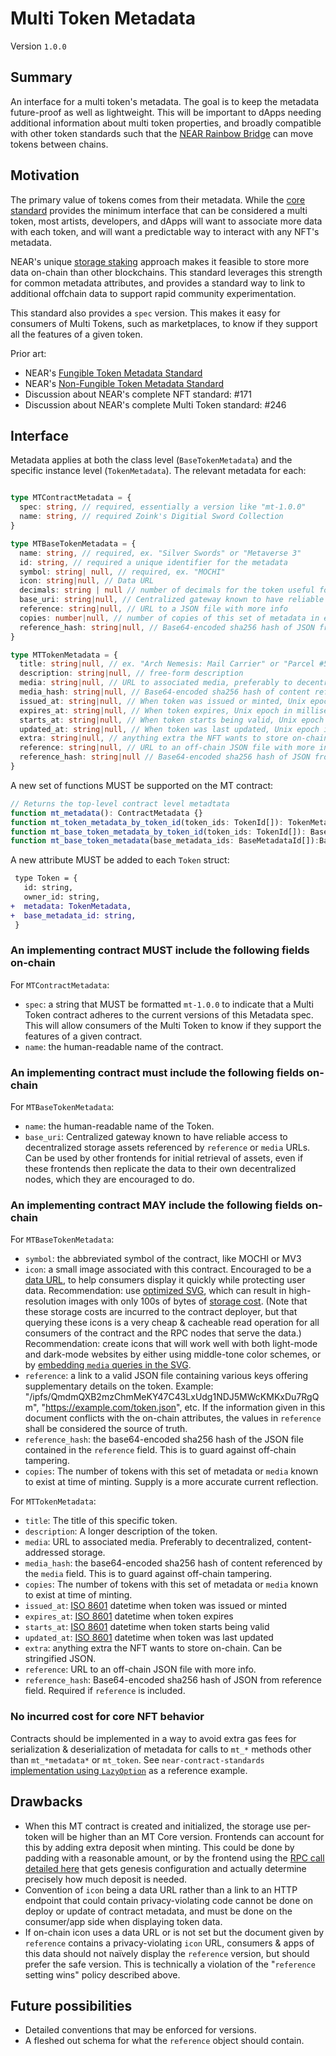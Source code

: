 # Multi Token Metadata

Version `1.0.0`

## Summary

An interface for a multi token's metadata. The goal is to keep the metadata future-proof as well as lightweight. This will be important to dApps needing additional information about multi token properties, and broadly compatible with other token standards such that the [NEAR Rainbow Bridge](https://near.org/blog/eth-near-rainbow-bridge/) can move tokens between chains.

## Motivation

The primary value of tokens comes from their metadata. While the [core standard](Core.md) provides the minimum interface that can be considered a multi token, most artists, developers, and dApps will want to associate more data with each token, and will want a predictable way to interact with any NFT's metadata.

NEAR's unique [storage staking](https://docs.near.org/docs/concepts/storage-staking) approach makes it feasible to store more data on-chain than other blockchains. This standard leverages this strength for common metadata attributes, and provides a standard way to link to additional offchain data to support rapid community experimentation.

This standard also provides a `spec` version. This makes it easy for consumers of Multi Tokens, such as marketplaces, to know if they support all the features of a given token.

Prior art:

- NEAR's [Fungible Token Metadata Standard](../FungibleToken/Metadata.md)
- NEAR's [Non-Fungible Token Metadata Standard](../NonFungibleToken/Metadata.md)
- Discussion about NEAR's complete NFT standard: #171
- Discussion about NEAR's complete Multi Token standard: #246

## Interface

Metadata applies at both the class level (`BaseTokenMetadata`) and the specific instance level (`TokenMetadata`). The relevant metadata for each:

```ts

type MTContractMetadata = {
  spec: string, // required, essentially a version like "mt-1.0.0"
  name: string, // required Zoink's Digitial Sword Collection
}

type MTBaseTokenMetadata = {
  name: string, // required, ex. "Silver Swords" or "Metaverse 3"
  id: string, // required a unique identifier for the metadata
  symbol: string| null, // required, ex. "MOCHI"
  icon: string|null, // Data URL
  decimals: string | null // number of decimals for the token useful for FT related tokens
  base_uri: string|null, // Centralized gateway known to have reliable access to decentralized storage assets referenced by `reference` or `media` URLs
  reference: string|null, // URL to a JSON file with more info
  copies: number|null, // number of copies of this set of metadata in existence when token was minted.
  reference_hash: string|null, // Base64-encoded sha256 hash of JSON from reference field. Required if `reference` is included.
}

type MTTokenMetadata = {
  title: string|null, // ex. "Arch Nemesis: Mail Carrier" or "Parcel #5055"
  description: string|null, // free-form description
  media: string|null, // URL to associated media, preferably to decentralized, content-addressed storage
  media_hash: string|null, // Base64-encoded sha256 hash of content referenced by the `media` field. Required if `media` is included.
  issued_at: string|null, // When token was issued or minted, Unix epoch in milliseconds
  expires_at: string|null, // When token expires, Unix epoch in milliseconds
  starts_at: string|null, // When token starts being valid, Unix epoch in milliseconds
  updated_at: string|null, // When token was last updated, Unix epoch in milliseconds
  extra: string|null, // anything extra the NFT wants to store on-chain. Can be stringified JSON.
  reference: string|null, // URL to an off-chain JSON file with more info.
  reference_hash: string|null // Base64-encoded sha256 hash of JSON from reference field. Required if `reference` is included.
}
```

A new set of functions MUST be supported on the MT contract:

```ts
// Returns the top-level contract level metadtata
function mt_metadata(): ContractMetadata {}
function mt_token_metadata_by_token_id(token_ids: TokenId[]): TokenMetadata[]
function mt_base_token_metadata_by_token_id(token_ids: TokenId[]): BaseTokenMetadata[]
function mt_base_token_metadata(base_metadata_ids: BaseMetadataId[]):BaseTokenMetadata

```

A new attribute MUST be added to each `Token` struct:

```diff
 type Token = {
   id: string,
   owner_id: string,
+  metadata: TokenMetadata,
+  base_metadata_id: string,
 }
```

### An implementing contract MUST include the following fields on-chain
For `MTContractMetadata`:
- `spec`: a string that MUST be formatted `mt-1.0.0` to indicate that a Multi Token contract adheres to the current versions of this Metadata spec. This will allow consumers of the Multi Token to know if they support the features of a given contract.
- `name`: the human-readable name of the contract.

### An implementing contract must include the following fields on-chain
For `MTBaseTokenMetadata`:
- `name`: the human-readable name of the Token.
- `base_uri`: Centralized gateway known to have reliable access to decentralized storage assets referenced by `reference` or `media` URLs. Can be used by other frontends for initial retrieval of assets, even if these frontends then replicate the data to their own decentralized nodes, which they are encouraged to do.

### An implementing contract MAY include the following fields on-chain
For `MTBaseTokenMetadata`:
- `symbol`: the abbreviated symbol of the contract, like MOCHI or MV3
- `icon`: a small image associated with this contract. Encouraged to be a [data URL](https://developer.mozilla.org/en-US/docs/Web/HTTP/Basics_of_HTTP/Data_URIs), to help consumers display it quickly while protecting user data. Recommendation: use [optimized SVG](https://codepen.io/tigt/post/optimizing-svgs-in-data-uris), which can result in high-resolution images with only 100s of bytes of [storage cost](https://docs.near.org/docs/concepts/storage-staking). (Note that these storage costs are incurred to the contract deployer, but that querying these icons is a very cheap & cacheable read operation for all consumers of the contract and the RPC nodes that serve the data.) Recommendation: create icons that will work well with both light-mode and dark-mode websites by either using middle-tone color schemes, or by [embedding `media` queries in the SVG](https://timkadlec.com/2013/04/media-queries-within-svg/).
- `reference`: a link to a valid JSON file containing various keys offering supplementary details on the token. Example: "/ipfs/QmdmQXB2mzChmMeKY47C43LxUdg1NDJ5MWcKMKxDu7RgQm", "https://example.com/token.json", etc. If the information given in this document conflicts with the on-chain attributes, the values in `reference` shall be considered the source of truth.
- `reference_hash`: the base64-encoded sha256 hash of the JSON file contained in the `reference` field. This is to guard against off-chain tampering.
- `copies`: The number of tokens with this set of metadata or `media` known to exist at time of minting. Supply is a more accurate current reflection.

For `MTTokenMetadata`:

- `title`:  The title of this specific token.
- `description`: A longer description of the token.
- `media`: URL to associated media. Preferably to decentralized, content-addressed storage.
- `media_hash`: the base64-encoded sha256 hash of content referenced by the `media` field. This is to guard against off-chain tampering.
- `copies`: The number of tokens with this set of metadata or `media` known to exist at time of minting.
- `issued_at`: [ISO 8601](https://www.iso.org/iso-8601-date-and-time-format.html) datetime when token was issued or minted
- `expires_at`: [ISO 8601](https://www.iso.org/iso-8601-date-and-time-format.html) datetime when token expires
- `starts_at`: [ISO 8601](https://www.iso.org/iso-8601-date-and-time-format.html) datetime when token starts being valid
- `updated_at`: [ISO 8601](https://www.iso.org/iso-8601-date-and-time-format.html) datetime when token was last updated
- `extra`: anything extra the NFT wants to store on-chain. Can be stringified JSON.
- `reference`: URL to an off-chain JSON file with more info.
- `reference_hash`: Base64-encoded sha256 hash of JSON from reference field. Required if `reference` is included.

### No incurred cost for core NFT behavior

Contracts should be implemented in a way to avoid extra gas fees for serialization & deserialization of metadata for calls to `mt_*` methods other than `mt_*metadata*` or `mt_token`. See `near-contract-standards` [implementation using `LazyOption`](https://github.com/near/near-sdk-rs/blob/c2771af7fdfe01a4e8414046752ee16fb0d29d39/examples/fungible-token/ft/src/lib.rs#L71) as a reference example.

## Drawbacks

* When this MT contract is created and initialized, the storage use per-token will be higher than an MT Core version. Frontends can account for this by adding extra deposit when minting. This could be done by padding with a reasonable amount, or by the frontend using the [RPC call detailed here](https://docs.near.org/docs/develop/front-end/rpc#genesis-config) that gets genesis configuration and actually determine precisely how much deposit is needed.
* Convention of `icon` being a data URL rather than a link to an HTTP endpoint that could contain privacy-violating code cannot be done on deploy or update of contract metadata, and must be done on the consumer/app side when displaying token data.
* If on-chain icon uses a data URL or is not set but the document given by `reference` contains a privacy-violating `icon` URL, consumers & apps of this data should not naïvely display the `reference` version, but should prefer the safe version. This is technically a violation of the "`reference` setting wins" policy described above.

## Future possibilities

- Detailed conventions that may be enforced for versions.
- A fleshed out schema for what the `reference` object should contain.
